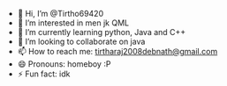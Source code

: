 - 👋 Hi, I’m @Tirtho69420
- 👀 I’m interested in men jk QML
- 🌱 I’m currently learning python, Java and C++
- 💞️ I’m looking to collaborate on java
- 📫 How to reach me: tirtharaj2008debnath@gmail.com
- 😄 Pronouns: homeboy :P
- ⚡ Fun fact: idk

<!---
Tirtho69420/Tirtho69420 is a ✨ special ✨ repository because its `README.md` (this file) appears on your GitHub profile.
You can click the Preview link to take a look at your changes.
--->
